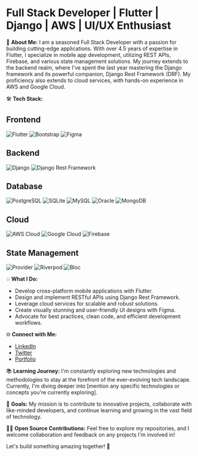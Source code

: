 # Full Stack Developer | Flutter | Django | AWS | UI/UX Enthusiast

🚀 **About Me:**
I am a seasoned Full Stack Developer with a passion for building cutting-edge applications. With over 4.5 years of expertise in Flutter, I specialize in mobile app development, utilizing REST APIs, Firebase, and various state management solutions. My journey extends to the backend realm, where I've spent the last year mastering the Django framework and its powerful companion, Django Rest Framework (DRF). My proficiency also extends to cloud services, with hands-on experience in AWS and Google Cloud.

🛠️ **Tech Stack:**

## Frontend
![Flutter](https://img.shields.io/badge/Flutter-2.10.0-blue?logo=flutter)
![Bootstrap](https://img.shields.io/badge/Bootstrap-5-blueviolet?logo=bootstrap)
![Figma](https://img.shields.io/badge/Figma-Design-orange?logo=figma)

## Backend
![Django](https://img.shields.io/badge/Django-3.2-green?logo=django)
![Django Rest Framework](https://img.shields.io/badge/DRF-Latest-brightgreen?logo=django)

## Database
![PostgreSQL](https://img.shields.io/badge/PostgreSQL-Latest-blue?logo=postgresql)
![SQLite](https://img.shields.io/badge/SQLite-Latest-blue?logo=sqlite)
![MySQL](https://img.shields.io/badge/MySQL-Latest-blue?logo=mysql)
![Oracle](https://img.shields.io/badge/Oracle-Latest-red?logo=oracle)
![MongoDB](https://img.shields.io/badge/MongoDB-Latest-green?logo=mongodb)

## Cloud
![AWS Cloud](https://img.shields.io/badge/AWS-Cloud-ff9900?logo=amazon-aws)
![Google Cloud](https://img.shields.io/badge/Google%20Cloud-Cloud-brightgreen?logo=google-cloud)
![Firebase](https://img.shields.io/badge/Firebase-Hosting-yellow?logo=firebase)

## State Management
![Provider](https://img.shields.io/badge/Provider-Latest-85a2c4?logo=flutter)
![Riverpod](https://img.shields.io/badge/Riverpod-Latest-75e7ff?logo=flutter)
![Bloc](https://img.shields.io/badge/Bloc-Latest-018bff?logo=flutter)
  

💡 **What I Do:**
- Develop cross-platform mobile applications with Flutter.
- Design and implement RESTful APIs using Django Rest Framework.
- Leverage cloud services for scalable and robust solutions.
- Create visually stunning and user-friendly UI designs with Figma.
- Advocate for best practices, clean code, and efficient development workflows.

🌐 **Connect with Me:**
- [LinkedIn](https://www.linkedin.com/in/mabs-ademola/)
- [Twitter](https://twitter.com/mabsademola_)
- [Portfolio](https://mabsademola.onrender.com/)

📚 **Learning Journey:**
I'm constantly exploring new technologies and methodologies to stay at the forefront of the ever-evolving tech landscape. Currently, I'm diving deeper into [mention any specific technologies or concepts you're currently exploring].

🎯 **Goals:**
My mission is to contribute to innovative projects, collaborate with like-minded developers, and continue learning and growing in the vast field of technology.

👨‍💻 **Open Source Contributions:**
Feel free to explore my repositories, and I welcome collaboration and feedback on any projects I'm involved in!

Let's build something amazing together! 🚀
